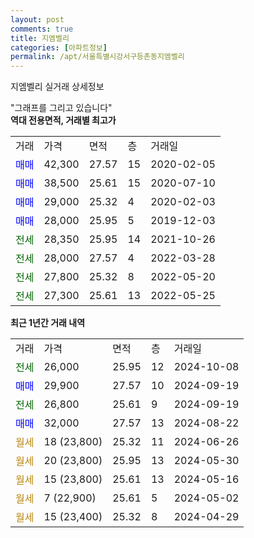 ```yaml
---
layout: post
comments: true
title: 지엠벨리
categories: [아파트정보]
permalink: /apt/서울특별시강서구등촌동지엠벨리
---
```


지엠벨리 실거래 상세정보

<script type="text/javascript">
  google.charts.load('current', {'packages':['line', 'corechart']});
  google.charts.setOnLoadCallback(drawChart);

  function drawChart() {
    var data = new google.visualization.DataTable();
    data.addColumn('date', '거래일');
    data.addColumn('number', "매매");
    data.addColumn('number', "전세");
    data.addColumn('number', "전매");

    data.addRows([[new Date(Date.parse("2024-10-08")), null, 26000, null], [new Date(Date.parse("2024-09-19")), 29900, null, null], [new Date(Date.parse("2024-09-19")), null, 26800, null], [new Date(Date.parse("2024-08-22")), 32000, null, null], [new Date(Date.parse("2024-06-26")), null, null, null], [new Date(Date.parse("2024-05-30")), null, null, null], [new Date(Date.parse("2024-05-16")), null, null, null], [new Date(Date.parse("2024-05-02")), null, null, null], [new Date(Date.parse("2024-04-29")), null, null, null]]);

    var options = {
      hAxis: {
        format: 'yyyy/MM/dd'
      },    
      lineWidth: 0,
      pointsVisible: true,    
      title: '최근 1년간 유형별 실거래가 분포',
      legend: { position: 'bottom' }
    };

    var formatter = new google.visualization.NumberFormat({pattern:'###,###'} );
    formatter.format(data, 1);
    formatter.format(data, 2);
    
    setTimeout(function() {
        var chart = new google.visualization.LineChart(document.getElementById('columnchart_material'));
        chart.draw(data, (options));
        document.getElementById('loading').style.display = 'none';
    }, 200);
  }
</script>


<div id="loading" style="z-index:20; display: block; margin-left: 0px">"그래프를 그리고 있습니다"</div>
<div id="columnchart_material" style="width: 95%; margin-left: 0px; display: block"></div>
<!-- contents start -->
<b>역대 전용면적, 거래별 최고가</b>
<table class="sortable">
    <tr>
      <td>거래</td>
      <td>가격</td>
      <td>면적</td>
      <td>층</td>
      <td>거래일</td>
    </tr>
        <tr>
          <td><a style="color: blue">매매</a></td>
          <td>42,300</td>
          <td>27.57</td>
          <td>15</td>
          <td>2020-02-05</td>
        </tr>            <tr>
          <td><a style="color: blue">매매</a></td>
          <td>38,500</td>
          <td>25.61</td>
          <td>15</td>
          <td>2020-07-10</td>
        </tr>            <tr>
          <td><a style="color: blue">매매</a></td>
          <td>29,000</td>
          <td>25.32</td>
          <td>4</td>
          <td>2020-02-03</td>
        </tr>            <tr>
          <td><a style="color: blue">매매</a></td>
          <td>28,000</td>
          <td>25.95</td>
          <td>5</td>
          <td>2019-12-03</td>
        </tr>        
        <tr>
              <td><a style="color: darkgreen">전세</a></td>
              <td>28,350</td>
              <td>25.95</td>
              <td>14</td>
              <td>2021-10-26</td>
            </tr>            <tr>
              <td><a style="color: darkgreen">전세</a></td>
              <td>28,000</td>
              <td>27.57</td>
              <td>4</td>
              <td>2022-03-28</td>
            </tr>            <tr>
              <td><a style="color: darkgreen">전세</a></td>
              <td>27,800</td>
              <td>25.32</td>
              <td>8</td>
              <td>2022-05-20</td>
            </tr>            <tr>
              <td><a style="color: darkgreen">전세</a></td>
              <td>27,300</td>
              <td>25.61</td>
              <td>13</td>
              <td>2022-05-25</td>
            </tr>        
    
</table>

<b>최근 1년간 거래 내역</b>

<table class="sortable">
    <tr>
      <td>거래</td>
      <td>가격</td>
      <td>면적</td>
      <td>층</td>
      <td>거래일</td>
    </tr>
    <tr>
      <td><a style="color: darkgreen">전세</a></td>
      <td>26,000</td>
      <td>25.95</td>
      <td>12</td>
      <td>2024-10-08</td>
    </tr>          <tr>
      <td><a style="color: blue">매매</a></td>
      <td>29,900</td>
      <td>27.57</td>
      <td>10</td>
      <td>2024-09-19</td>
    </tr>          <tr>
      <td><a style="color: darkgreen">전세</a></td>
      <td>26,800</td>
      <td>25.61</td>
      <td>9</td>
      <td>2024-09-19</td>
    </tr>          <tr>
      <td><a style="color: blue">매매</a></td>
      <td>32,000</td>
      <td>27.57</td>
      <td>13</td>
      <td>2024-08-22</td>
    </tr>          <tr>
      <td><a style="color: darkgoldenrod">월세</a></td>
      <td>18 (23,800)</td>
      <td>25.32</td>
      <td>11</td>
      <td>2024-06-26</td>
    </tr>          <tr>
      <td><a style="color: darkgoldenrod">월세</a></td>
      <td>20 (23,800)</td>
      <td>25.95</td>
      <td>13</td>
      <td>2024-05-30</td>
    </tr>          <tr>
      <td><a style="color: darkgoldenrod">월세</a></td>
      <td>15 (23,800)</td>
      <td>25.61</td>
      <td>13</td>
      <td>2024-05-16</td>
    </tr>          <tr>
      <td><a style="color: darkgoldenrod">월세</a></td>
      <td>7 (22,900)</td>
      <td>25.61</td>
      <td>5</td>
      <td>2024-05-02</td>
    </tr>          <tr>
      <td><a style="color: darkgoldenrod">월세</a></td>
      <td>15 (23,400)</td>
      <td>25.32</td>
      <td>8</td>
      <td>2024-04-29</td>
    </tr>      </table>
<!-- contents end -->    

